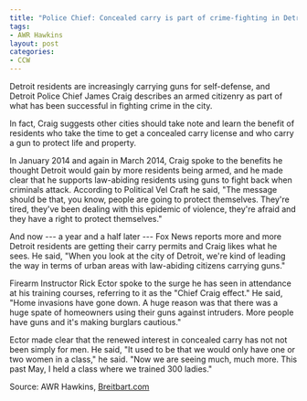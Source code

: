 ```yaml
---
title: "Police Chief: Concealed carry is part of crime-fighting in Detroit"
tags:
- AWR Hawkins
layout: post
categories:
- CCW
---
```


Detroit residents are increasingly carrying guns for self-defense, and Detroit Police Chief James Craig describes an armed citizenry as part of what has been successful in fighting crime in the city.

In fact, Craig suggests other cities should take note and learn the benefit of residents who take the time to get a concealed carry license and who carry a gun to protect life and property.

In January 2014 and again in March 2014, Craig spoke to the benefits he thought Detroit would gain by more residents being armed, and he made clear that he supports law-abiding residents using guns to fight back when criminals attack. According to Political Vel Craft he said, "The message should be that, you know, people are going to protect themselves. They're tired, they've been dealing with this epidemic of violence, they're afraid and they have a right to protect themselves."

And now --- a year and a half later --- Fox News reports more and more Detroit residents are getting their carry permits and Craig likes what he sees. He said, "When you look at the city of Detroit, we're kind of leading the way in terms of urban areas with law-abiding citizens carrying guns."

Firearm Instructor Rick Ector spoke to the surge he has seen in attendance at his training courses, referring to it as the "Chief Craig effect." He said, "Home invasions have gone down. A huge reason was that there was a huge spate of homeowners using their guns against intruders. More people have guns and it's making burglars cautious."

Ector made clear that the renewed interest in concealed carry has not not been simply for men. He said, "It used to be that we would only have one or two women in a class," he said. "Now we are seeing much, much more. This past May, I held a class where we trained 300 ladies."

Source: AWR Hawkins, [Breitbart.com](https://www.breitbart.com/big-government/2015/08/22/police-chief-concealed-carry-is-part-of-crime-fighting-in-detroit/)
